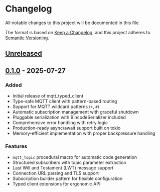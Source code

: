 # Changelog

All notable changes to this project will be documented in this file.

The format is based on [Keep a Changelog](https://keepachangelog.com/en/1.0.0/),
and this project adheres to [Semantic Versioning](https://semver.org/spec/v2.0.0.html).

## [Unreleased]

## [0.1.0] - 2025-07-27

### Added
- Initial release of mqtt_typed_client
- Type-safe MQTT client with pattern-based routing
- Support for MQTT wildcard patterns (`+`, `#`)
- Automatic subscription management with graceful shutdown
- Pluggable serialization with BincodeSerializer included
- Comprehensive error handling with retry logic
- Production-ready async/await support built on tokio
- Memory-efficient implementation with proper backpressure handling

### Features
- `mqtt_topic` procedural macro for automatic code generation
- Structured subscribers with topic parameter extraction
- Last Will and Testament (LWT) message support
- Connection URL parsing and TLS support
- Subscription builder pattern for flexible configuration
- Typed client extensions for ergonomic API

[Unreleased]: https://github.com/holovskyi/mqtt-typed-client/compare/v0.1.0...HEAD
[0.1.0]: https://github.com/holovskyi/mqtt-typed-client/releases/tag/v0.1.0

